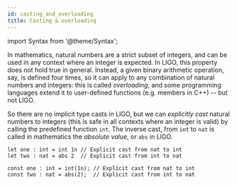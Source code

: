 ```yaml
---
id: casting_and_overloading
title: Casting & overloading
---
```


import Syntax from '@theme/Syntax';


In mathematics, natural numbers are a strict subset of integers, and
can be used in any context where an integer is expected. In LIGO, this
property does not hold true in general. Instead, a given binary
arithmetic operation, say, is defined four times, so it can apply to
any combination of natural numbers and integers: this is called
*overloading*, and some programming languages extend it to
user-defined functions (e.g. members in C++) -- but not LIGO.

So there are no implicit type casts in LIGO, but we can *explicitly
cast* natural numbers to integers (this is safe in all contexts where
an integer is valid) by calling the predefined function `int`. The
inverse cast, from `int` to `nat` is called in mathematics the
_absolute value_, or `abs` in LIGO.

<Syntax syntax="cameligo">

```cameligo group=explicit_cast
let one : int = int 1n // Explicit cast from nat to int
let two : nat = abs 2  // Explicit cast from int to nat
```
</Syntax>

<Syntax syntax="jsligo">

```jsligo group=explicit_cast
const one : int = int(1n); // Explicit cast from nat to int
const two : nat = abs(2);  // Explicit cast from int to nat
```
</Syntax>
